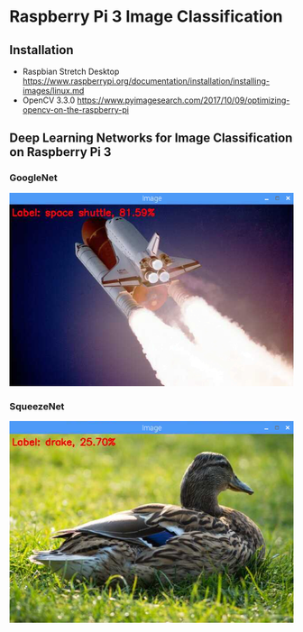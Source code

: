 # Raspberry Pi 3 Image Classification

## Installation
- Raspbian Stretch Desktop https://www.raspberrypi.org/documentation/installation/installing-images/linux.md
- OpenCV 3.3.0 https://www.pyimagesearch.com/2017/10/09/optimizing-opencv-on-the-raspberry-pi

## Deep Learning Networks for Image Classification on Raspberry Pi 3
### GoogleNet  
![Screenshot](GoogleNet/result_space_shuttle.png)
### SqueezeNet
![Screenshot](SqueezeNet/result_drake.png)
